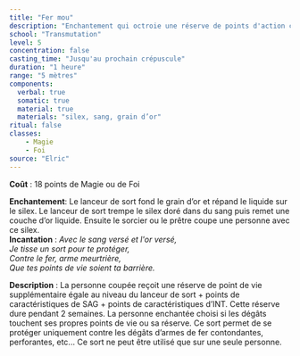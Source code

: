 ```yaml
---
title: "Fer mou"
description: "Enchantement qui octroie une réserve de points d'action contre les dégâts d'armes de fer"
school: "Transmutation"
level: 5
concentration: false
casting_time: "Jusqu'au prochain crépuscule"
duration: "1 heure"
range: "5 mètres"
components:
  verbal: true
  somatic: true
  material: true
  materials: "silex, sang, grain d’or"
ritual: false
classes:
    - Magie
    - Foi
source: "Elric"
---
```

**Coût** : 18 points de Magie ou de Foi  

**Enchantement**: Le lanceur de sort fond le grain d’or et répand le liquide sur le silex. Le lanceur de sort trempe le silex doré dans du sang puis remet une couche d’or liquide. Ensuite le sorcier ou le prêtre coupe une personne avec ce silex.   
**Incantation** : *Avec le sang versé et l'or versé,*    
*Je tisse un sort pour te protéger,*    
*Contre le fer, arme meurtrière,*     
*Que tes points de vie soient ta barrière.*    

**Description** : La personne coupée reçoit une réserve de point de vie supplémentaire égale au niveau du lanceur de sort + points de caractéristiques de SAG + points de caractéristiques d’INT. Cette réserve dure pendant 2 semaines. La personne enchantée choisi si les dégâts touchent ses propres points de vie ou sa réserve. Ce sort permet de se protéger uniquement contre les dégâts d’armes de fer contondantes, perforantes, etc... Ce sort ne peut être utilisé que sur une seule personne.   
